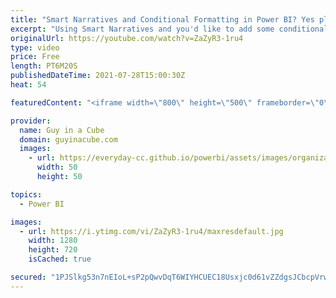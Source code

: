 ```yaml
---
title: "Smart Narratives and Conditional Formatting in Power BI? Yes please!"
excerpt: "Using Smart Narratives and you'd like to add some conditional formatting in Power BI? Patrick shows you some tricks to take Smart Narratives to the next level!  Download Sample: https://guyinacu.be/smartformattingsample  📢 Become a member: https://guyinacu.be/membership \r \r *******************\r \r Want"
originalUrl: https://youtube.com/watch?v=ZaZyR3-1ru4
type: video
price: Free
length: PT6M20S
publishedDateTime: 2021-07-28T15:00:30Z
heat: 54

featuredContent: "<iframe width=\"800\" height=\"500\" frameborder=\"0\" src=\"https://www.youtube.com/embed/ZaZyR3-1ru4\" allow=\"accelerometer; autoplay; encrypted-media; gyroscope; picture-in-picture\" allowfullscreen></iframe>"

provider:
  name: Guy in a Cube
  domain: guyinacube.com
  images:
    - url: https://everyday-cc.github.io/powerbi/assets/images/organizations/guyinacube.com-50x50.jpg
      width: 50
      height: 50

topics:
  - Power BI

images:
  - url: https://i.ytimg.com/vi/ZaZyR3-1ru4/maxresdefault.jpg
    width: 1280
    height: 720
    isCached: true

secured: "1PJSlkg53n7nEIoL+sP2pQwvDqT6WIYHCUEC18Usxjc0d61vZZdgsJCbcpVrwzJmUxW8wXVumUZgd+17g8HzcQ8PBT0EvJT8yhFb3zrsr9/Gy+03wI6QDR7P10bHGu583iuaXPYDpoYbbnsOA61UlSsM1b6VPMx5nuMnRGVN21spEjAVjGEIdWMZpsRhMwqwZxUX5QyYdZqjz3Ljdt1Jw5r9KMzyU/EQTE0G8f4F7Hnom6Q6p5tMmW6SCK30rdBawqkCjetTFomgsYyV1BNGjpt8FjaBHnmNUaXNZeDpOY6Nz9LDV6fOgyijE/XS6lIBsD7YfM1Kqq5XL5iGSdShc+x3UxLY/HeDPuhvxb+E6DzKzm7EGmHHZ9kpJTCtCBTDOgRfw43ySWkq7nOh7r7RQ+19J+3Sytu7oaiv2j9bReU=;Vx1KeGSVe8i9mrOy6oylUQ=="
---
```


